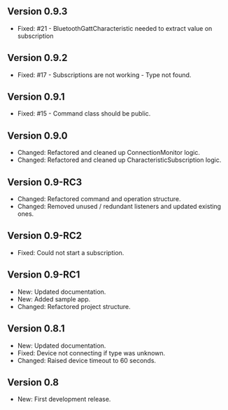 ## Version 0.9.3
 - Fixed: #21 - BluetoothGattCharacteristic needed to extract value on subscription

## Version 0.9.2
 - Fixed: #17 - Subscriptions are not working - Type not found.

## Version 0.9.1
 - Fixed: #15 - Command class should be public.

## Version 0.9.0
 - Changed: Refactored and cleaned up ConnectionMonitor logic.
 - Changed: Refactored and cleaned up CharacteristicSubscription logic.

## Version 0.9-RC3
 - Changed: Refactored command and operation structure.
 - Changed: Removed unused / redundant listeners and updated existing ones.

## Version 0.9-RC2
 - Fixed: Could not start a subscription.

## Version 0.9-RC1
 - New: Updated documentation.
 - New: Added sample app.
 - Changed: Refactored project structure.

## Version 0.8.1
 - New: Updated documentation.
 - Fixed: Device not connecting if type was unknown.
 - Changed: Raised device timeout to 60 seconds.

## Version 0.8
 - New: First development release.
